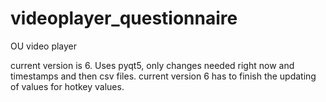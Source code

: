 # videoplayer_questionnaire
OU video player


current version is 6. Uses pyqt5, only changes needed right now and timestamps and then csv files.
current version 6 has to finish the updating of values for hotkey values.
